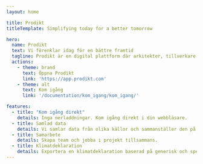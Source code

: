 ```yaml
---
layout: home

title: Prodikt
titleTemplate: Simplifying today for a better tomorrow

hero:
  name: Prodikt
  text: Vi förenklar idag för en bättre framtid
  tagline: Prodikt är en digital plattform där arkitekter, tillverkare, fastighetsägare och byggföretag kan samarbeta genom hela byggprocessen.
  actions:
    - theme: brand
      text: Öppna Prodikt
      link: 'https://app.prodikt.com'
    - theme: alt
      text: Kom igång
      link: '/documentation/kom_igang/kom_igang/'

features:
  - title: "Kom igång direkt"
    details: Inga nerladdningar. Kom igång direkt i din webbläsare.
  - title: Samlad data
    details: Vi samlar data från olika källor och sammanställer den på ett sätt som ingen gjort tidigare.
  - title: Samarbete
    details: Skapa team och jobba i projekt tillsammans.
  - title: Klimatdeklaration
    details: Exportera en klimatdeklaration baserad på generisk och specifik miljödata.
---
```


